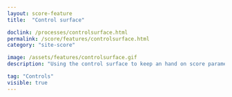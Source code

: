 ```yaml
---
layout: score-feature
title:  "Control surface"

doclink: /processes/controlsurface.html
permalink: /score/features/controlsurface.html
category: "site-score"

image: /assets/features/controlsurface.gif
description: "Using the control surface to keep an hand on score parameters"

tag: "Controls"
visible: true
---
```


